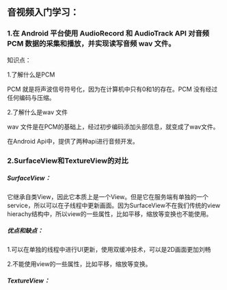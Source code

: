## 音视频入门学习：

### 1.在 Android 平台使用 AudioRecord 和 AudioTrack API 对音频 PCM 数据的采集和播放，并实现读写音频 wav 文件。

知识点：

1.了解什么是PCM

PCM 就是将声波信号符号化，因为在计算机中只有0和1的存在。PCM 没有经过任何编码与压缩。

2.了解什么是wav 文件

wav 文件是在PCM的基础上，经过初步编码添加头部信息，就变成了wav文件。

在Android Api中，提供了两种api进行音频开发。



### 2.SurfaceView和TextureView的对比

##### SurfaceView：

它继承自类View，因此它本质上是一个View。但是它在服务端有单独的一个service，所以可以在子线程中更新画面。因为SurfaceView不在我们传统的view hierachy结构中，所以view的一些属性，比如平移，缩放等变换也不能使用。

##### 优点和缺点：

1.可以在单独的线程中进行UI更新，使用双缓冲技术，可以是2D画面更加刘畅

2.不能使用view的一些属性，比如平移，缩放等变换。

##### TextureView：





